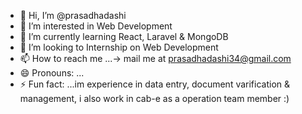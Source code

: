 - 👋 Hi, I’m @prasadhadashi
- 👀 I’m interested in Web Development
- 🌱 I’m currently learning React, Laravel & MongoDB
- 💞️ I’m looking to Internship on Web Development
- 📫 How to reach me ...-> mail me at prasadhadashi34@gmail.com
- 😄 Pronouns: ...
- ⚡ Fun fact: ...im experience in data entry, document varification & management, i also work in cab-e as a operation team member :)

<!---
prasadhadashi/prasadhadashi is a ✨ special ✨ repository because its `README.md` (this file) appears on your GitHub profile.
You can click the Preview link to take a look at your changes.
--->
